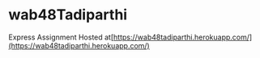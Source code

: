 # wab48Tadiparthi
Express Assignment
Hosted at[https://wab48tadiparthi.herokuapp.com/](https://wab48tadiparthi.herokuapp.com/)